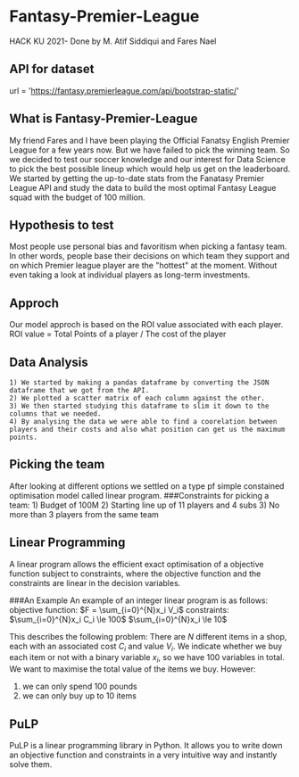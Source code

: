 # Fantasy-Premier-League
HACK KU 2021- Done by M. Atif Siddiqui and Fares Nael

## API for dataset
url = 'https://fantasy.premierleague.com/api/bootstrap-static/'

## What is Fantasy-Premier-League
My friend Fares and I have been playing the Official Fanatsy English Premier League for a few years now. But we have failed to pick the winning team. So we decided
to test our soccer knowledge and our interest for Data Science to pick the best possible lineup which would help us get on the leaderboard. 
We started by getting the up-to-date stats from the Fanatasy Premier League API and study the data to build the most optimal Fantasy League squad with the budget of 
100 million. 

## Hypothesis to test 
Most people use personal bias and favoritism when picking a fantasy team. In other words, people base their decisions on which team they support and on which Premier league player are the "hottest" at the moment. Without even taking a look at individual players as long-term investments. 

## Approch
Our model approch is based on the ROI value associated with each player. 
ROI value = Total Points of a player / The cost of the player 

## Data Analysis 
    1) We started by making a pandas dataframe by converting the JSON dataframe that we got from the API. 
    2) We plotted a scatter matrix of each column against the other.  
    3) We then started studying this dataframe to slim it down to the columns that we needed. 
    4) By analysing the data we were able to find a coorelation between players and their costs and also what position can get us the maximum points. 
  
## Picking the team 
After looking at different options we settled on a type pf simple constained optimisation model called linear program. 
###Constraints for picking a team: 
                                  1) Budget of 100M
                                  2) Starting line up of 11 players and 4 subs
                                  3) No more than 3 players from the same team
                          
## Linear Programming 
A linear program allows the efficient exact optimisation of a objective function subject to constraints, where the objective function and the constraints are linear in the decision variables. 

###An Example
An example of an integer linear program is as follows:
objective function: $F = \sum_{i=0}^{N}x_i V_i$
constraints: $\sum_{i=0}^{N}x_i C_i \le 100$
             $\sum_{i=0}^{N}x_i \le 10$

This describes the following problem: There are $N$ different items in a shop, each with an associated cost $C_i$ and value $V_i$. We indicate whether we buy each item or not with a binary variable $x_i$, so we have 100 variables in total. We want to maximise the total value of the items we buy. However:
  1) we can only spend 100 pounds
  2) we can only buy up to 10 items

## PuLP
PuLP is a linear programming library in Python. It allows you to write down an objective function and constraints in a very intuitive way and instantly solve them.

